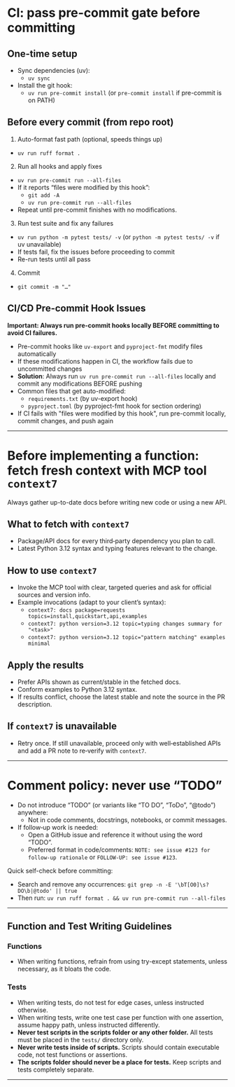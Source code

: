 # CI: pass pre-commit gate before committing

## One-time setup
- Sync dependencies (uv):
  - `uv sync`
- Install the git hook:
  - `uv run pre-commit install` (or `pre-commit install` if pre-commit is on PATH)

## Before every commit (from repo root)
1) Auto-format fast path (optional, speeds things up)
- `uv run ruff format .`

2) Run all hooks and apply fixes
- `uv run pre-commit run --all-files`
- If it reports “files were modified by this hook”:
  - `git add -A`
  - `uv run pre-commit run --all-files`
- Repeat until pre-commit finishes with no modifications.

3) Run test suite and fix any failures
- `uv run python -m pytest tests/ -v` (or `python -m pytest tests/ -v` if uv unavailable)
- If tests fail, fix the issues before proceeding to commit
- Re-run tests until all pass

4) Commit
- `git commit -m "…"`

## CI/CD Pre-commit Hook Issues

**Important: Always run pre-commit hooks locally BEFORE committing to avoid CI failures.**

- Pre-commit hooks like `uv-export` and `pyproject-fmt` modify files automatically
- If these modifications happen in CI, the workflow fails due to uncommitted changes
- **Solution**: Always run `uv run pre-commit run --all-files` locally and commit any modifications BEFORE pushing
- Common files that get auto-modified:
  - `requirements.txt` (by uv-export hook)
  - `pyproject.toml` (by pyproject-fmt hook for section ordering)
- If CI fails with "files were modified by this hook", run pre-commit locally, commit changes, and push again

---

# Before implementing a function: fetch fresh context with MCP tool `context7`

Always gather up-to-date docs before writing new code or using a new API.

## What to fetch with `context7`
- Package/API docs for every third‑party dependency you plan to call.
- Latest Python 3.12 syntax and typing features relevant to the change.

## How to use `context7`
- Invoke the MCP tool with clear, targeted queries and ask for official sources and version info.
- Example invocations (adapt to your client’s syntax):
  - `context7: docs package=requests topics=install,quickstart,api,examples`
  - `context7: python version=3.12 topic=typing changes summary for "<task>"`
  - `context7: python version=3.12 topic="pattern matching" examples minimal`

## Apply the results
- Prefer APIs shown as current/stable in the fetched docs.
- Conform examples to Python 3.12 syntax.
- If results conflict, choose the latest stable and note the source in the PR description.

## If `context7` is unavailable
- Retry once. If still unavailable, proceed only with well‑established APIs and add a PR note to re‑verify with `context7`.

---

# Comment policy: never use “TODO”

- Do not introduce “TODO” (or variants like “TO DO”, “ToDo”, “@todo”) anywhere:
  - Not in code comments, docstrings, notebooks, or commit messages.
- If follow‑up work is needed:
  - Open a GitHub issue and reference it without using the word “TODO”.
  - Preferred format in code/comments: `NOTE: see issue #123 for follow‑up rationale` or `FOLLOW‑UP: see issue #123`.

Quick self-check before committing:
- Search and remove any occurrences: `git grep -n -E '\bT[O0]\s?DO\b|@todo' || true`
- Then run: `uv run ruff format . && uv run pre-commit run --all-files`

---

## Function and Test Writing Guidelines

### Functions

- When writing functions, refrain from using try-except statements, unless necessary, as it bloats the code.

### Tests

- When writing tests, do not test for edge cases, unless instructed otherwise.
- When writing tests, write one test case per function with one assertion, assume happy path, unless instructed differently.
- **Never test scripts in the scripts folder or any other folder.** All tests must be placed in the `tests/` directory only.
- **Never write tests inside of scripts.** Scripts should contain executable code, not test functions or assertions.
- **The scripts folder should never be a place for tests.** Keep scripts and tests completely separate.

---
